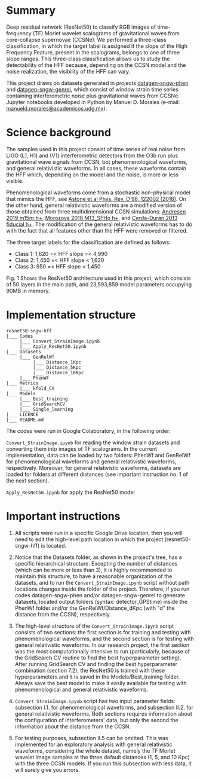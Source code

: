# Summary

Deep residual network (ResNet50) to classify RGB images of time-frequency (TF) Morlet wavelet scalograms of gravitational waves from core-collapse supernovae (CCSNe). We performed a three-class classification, in which the target label is assigned if the slope of the High Frequency Feature, present in the scalograms, belongs to one of three slope ranges. This three-class classification allows us to study the detectability of the HFF because, depending on the CCSN model and the noise realization, the visibility of the HFF can vary.

This project draws on datasets generated in projects [datagen-sngw-phen](https://github.com/ManuelDMorales/datagen-sngw-phen) and [datagen-sngw-genrel](https://github.com/ManuelDMorales/datagen-sngw-genrel), which consist of window strain time series containing interferometric noise plus gravitational waves from CCSNe. Jupyter notebooks developed in Python by Manuel D. Morales (e-mail: <manueld.morales@academicos.udg.mx>).

# Science background

The samples used in this project consist of time series of real noise from LIGO (L1, H1) and (V1) interferometric detectors from the O3b run plus gravitational wave signals from CCSN, bot phenomenological waveforms, and general relativistic waveforms. In all cases, these waveforms contain the HFF which, depending on the model and the noise, is more or less visible.

Phenomenological waveforms come from a stochastic non-physical model that mimics the HFF, see [Astone et al Phys. Rev. D 98, 122002 (2018)](https://doi.org/10.1103/PhysRevD.98.122002). On the other hand, general relativistic waveforms are a modified version of those obtained from three multidimensional CCSN simulations: [Andresen 2019 m15nr h+](https://doi.org/10.1093/mnras/stz990), [Morozova 2018 M13_SFHo h+](https://doi.org/10.3847/1538-4357/aac5f1), and [Cerda-Duran 2013 fiducial h+](https://iopscience.iop.org/article/10.1088/2041-8205/779/2/L18). The modification of the general relativistic waveforms has to do with the fact that all features other than the HFF were removed or filtered.

The three target labels for the classification are defined as follows:

- Class 1:  1,620 =< HFF slope =< 4,990
- Class 2: 1,450 =< HFF slope < 1,620
- Class 3: 950 =< HFF slope < 1,450

Fig. 1 Shows the ResNet50 architecture used in this project, which consists of 50 layers in the main path, and 23,593,859 model parameters occupying 90MB in memory.

# Implementation structure

```
resnet50-sngw-hff
|___ Codes
     |___ Convert_StrainImage.ipynb
     |___ Apply_ResNet50.ipynb
|___ Datasets
     |___ GenRelWf
          |___ Distance_1Kpc
          |___ Distance_5Kpc
          |___ Distance_10Kpc
     |___ PhenWf
|___ Metrics
     |___ kfold_CV
|___ Models
     |___ Best_training
     |___ GridSearchCV
     |___ Single_learning
|___ LICENCE
|___ README.md
```

The codes were run in Google Colaboratory, in the following order:

`Convert_StrainImage.ipynb` for reading the window strain datasets and converting them into images of TF scalograms. In the current implementation, data can be loaded by two folders: PhenWf and GenRelWf for phenomenological waveforms and general relativistic waveforms, respectively. Moreover, for general relativistic waveforms, datasets are loaded for folders at different distances (see important instruction no. 1 of the next section).

`Apply_ResNet50.ipynb` for apply the ResNet50 model

# Important instructions

1. All scripts were run in a specific Google Drive location, then you will need to edit the high-level path location in which the project (resnet50-sngw-hff) is located.
   
2. Notice that the Datasets folder, as shown in the project's tree, has a specific hierarchical structure. Excepting the number of distances (which can be more or less than 3), it is highly recommended to maintain this structure, to have a reasonable organization of the datasets, and to run the `Convert_StrainImage.ipynb` script without path locations changes inside the folder of the project. Therefore, if you run codes datagen-sngw-phen and/or datagen-sngw-genrel to generate datasets, located output folders (syntax: detector_GPStime) inside the PhenWf folder and/or the GenRelWf/Distance_dKpc (with "d" the distance from the CCSN), respectively.

3. The high-level structure of the `Convert_StrainImage.ipynb` script consists of two sections: the first section is for training and testing with phenomenological waveforms, and the second section is for testing with general relativistic waveforms. In our research project, the first section was the most computationally intensive to run (particularly, because of the GridSearch CV routine to find the best hyperparameter setting). After running GridSearch CV and finding the best hyperparameter combination (section 7.2), the ResNet50 is trained with these hyperparameters and it is saved in the Models/Best_training folder. Always save the best model to make it easily available for testing with phenomenological and general relativistic waveforms.

4. `Convert_StrainImage.ipynb` script has two input parameter fields: subsection I.1. for phenomenological waveforms, and subsection II.2. for general relativistic waveforms. Both sections requires information about the configuration of interferometers' data, but only the second the information about the distance from the CCSN.

5. For testing purposes, subsection II.5 can be omitted. This was implemented for an exploratory analysis with general relativistic waveforms, considering the whole dataset, namely the TF Morlet wavelet image samples at the three default distances (1, 5, and 10 Kpc) with the three CCSN models. If you run this subsection with less data, it will surely give you errors.
